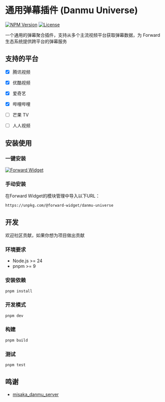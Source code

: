 # 通用弹幕插件 (Danmu Universe)

[![NPM Version](https://img.shields.io/npm/v/@forward-widget/danmu-universe)](https://www.npmjs.com/package/@forward-widget/danmu-universe)
[![License](https://img.shields.io/npm/l/@forward-widget/danmu-universe)](https://github.com/baranwang/forward-widgets)

一个通用的弹幕聚合插件，支持从多个主流视频平台获取弹幕数据，为 Forward 生态系统提供跨平台的弹幕服务

## 支持的平台

- [x] 腾讯视频
- [x] 优酷视频
- [x] 爱奇艺
- [x] 哔哩哔哩
- [ ] 芒果 TV
- [ ] 人人视频


## 安装使用

### 一键安装

[![Forward Widget](https://img.shields.io/badge/dynamic/json?url=http%3A%2F%2Funpkg.com%2F%40forward-widget%2Fdanmu-universe%2Fpackage.json&query=%24.version&prefix=%E9%80%9A%E7%94%A8%E5%BC%B9%E5%B9%95%20v&style=flat-square&label=Forward%20Widget&labelColor=black)](https://gocy.pages.dev/#forward://widget?url=https%3A%2F%2Funpkg.com%2F%40forward-widget%2Fdanmu-universe)

### 手动安装

在Forward Widget的模块管理中导入以下URL：

```
https://unpkg.com/@forward-widget/danmu-universe
```


## 开发

欢迎社区贡献，如果你想为项目做出贡献

### 环境要求

- Node.js >= 24
- pnpm >= 9

### 安装依赖

```bash
pnpm install
```

### 开发模式

```bash
pnpm dev
```

### 构建

```bash
pnpm build
```

### 测试

```bash
pnpm test
```

## 鸣谢

- [misaka_danmu_server](https://github.com/l429609201/misaka_danmu_server)